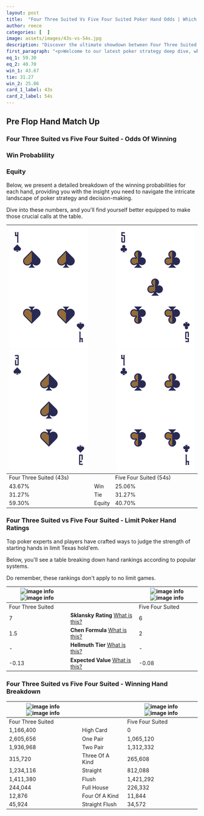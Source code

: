 ```yaml
---
layout: post
title:  "Four Three Suited Vs Five Four Suited Poker Hand Odds | Which Is The Better Hand In Poker? A Complete Guide"
author: reece
categories: [  ]
image: assets/images/43s-vs-54s.jpg
description: "Discover the ultimate showdown between Four Three Suited and Five Four Suited in poker! Uncover the odds, strategies, and scenarios where one hand triumphs over the other. Get ready to up your poker game with this thrilling analysis."
first_paragraph: "<p>Welcome to our latest poker strategy deep dive, where we're pitting two distinct hands against each other in a high-stakes showdown: Four Three Suited vs Five Four Suited.</p><p>In the dynamic world of poker, every decision counts, and knowing which hand holds the upper hand is key to your success at the table.</p><p>In this article, we'll dissect these two hands, explore the scenarios where one dominates the other, and equip you with the knowledge to make strategic choices that can tip the odds in your favor.</p><p>Get ready to unravel the intriguing dynamics of these poker hands and elevate your game to new heights.</p>"
eq_1: 59.30
eq_2: 40.70
win_1: 43.67
tie: 31.27
win_2: 25.06
card_1_label: 43s
card_2_label: 54s
---
```




[comment]: # (sp0)

## Pre Flop Hand Match Up

<div class="table hand-ratings" markdown="1"> 



### Four Three Suited vs Five Four Suited - Odds Of Winning


  
<div class="row graphs"> 
<div class="col-lg-6">
    <h3>Win Probablility</h3>
    <canvas id="WinChart"></canvas>
</div>
<div class="col-lg-6">
    <h3>Equity</h3>
    <canvas id="EquityChart"></canvas>
</div>
</div>

  Below, we present a detailed breakdown of the winning probabilities for each hand, providing you with the insight you need to navigate the intricate landscape of poker strategy and decision-making. 

Dive into these numbers, and you'll find yourself better equipped to make those crucial calls at the table.


    
| ![image info](assets/images/hand1/4.png) ![image info](assets/images/hand1/3.png) |  | ![image info](assets/images/hand2/5.png) ![image info](assets/images/hand2/4.png) |
| -------- | -------- | -------- |
| Four Three Suited (43s) |  | Five Four Suited (54s) |
| 43.67% | Win | 25.06% |
| 31.27% | Tie | 31.27% |
| 59.30% | Equity | 40.70% |




[comment]: # (sp1)



### Four Three Suited vs Five Four Suited - Limit Poker Hand Ratings

Top poker experts and players have crafted ways to judge the strength of starting hands in limit Texas hold'em. 

Below, you'll see a table breaking down hand rankings according to popular systems. 

Do remember, these rankings don't apply to no limit games.


    
| ![image info](https://www.riverpairs.com/assets/images/hand1/4.png) ![image info](https://www.riverpairs.com/assets/images/hand1/3.png) |  | ![image info](https://www.riverpairs.com/assets/images/hand2/5.png) ![image info](https://www.riverpairs.com/assets/images/hand2/4.png) |
| -------- | -------- | -------- |
| Four Three Suited |  | Five Four Suited |
| 7 | **Sklansky Rating** [What is this?](/sklansky-rating-explained) | 6 |
| 1.5 | **Chen Formula** [What is this?](/chen-formula-explained) | 2 |
| - | **Hellmuth Tier** [What is this?](/Hellmuth-tier-explained) | - |
| -0.13 | **Expected Value** [What is this?](/expected-value-explained) | -0.08 |




[comment]: # (sp2)



### Four Three Suited vs Five Four Suited - Winning Hand Breakdown


    
| ![image info](https://www.riverpairs.com/assets/images/hand1/4.png) ![image info](https://www.riverpairs.com/assets/images/hand1/3.png) |  | ![image info](https://www.riverpairs.com/assets/images/hand2/5.png) ![image info](https://www.riverpairs.com/assets/images/hand2/4.png) |
| -------- | -------- | -------- |
| Four Three Suited |  | Five Four Suited |
| 1,166,400 | High Card | 0 |
| 2,605,656 | One Pair | 1,065,120 |
| 1,936,968 | Two Pair | 1,312,332 |
| 315,720 | Three Of A Kind | 265,608 |
| 1,234,116 | Straight | 812,088 |
| 1,411,380 | Flush | 1,421,292 |
| 244,044 | Full House | 226,332 |
| 12,876 | Four Of A Kind | 11,844 |
| 45,924 | Straight Flush | 34,572 |




[comment]: # (sp3)



</div>

[comment]: # (sp4)



[comment]: # (sp5)

